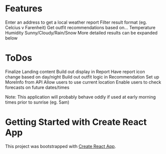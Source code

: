 # Features
Enter an address to get a local weather report
Filter result format (eg. Celcius v Farenheit)
Get outfit recommendations based on...
    Temperature
    Humidity
    Sunny/Cloudy/Rain/Snow
More detailed results can be expanded below

# ToDos
Finalize Landing content
Build out display in Report
Have report icon change based on day/night
Build out outfit logic in Recommendation
Set up MoreInfo from API
Allow users to use current location
Enable users to check forecasts on future dates/times

Note: This application will probably behave oddly if used at early morning times prior to sunrise (eg. 5am)

# Getting Started with Create React App

This project was bootstrapped with [Create React App](https://github.com/facebook/create-react-app).